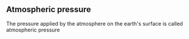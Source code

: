 ## Atmospheric pressure

The pressure applied by the atmosphere on the earth's surface is called atmospheric pressure